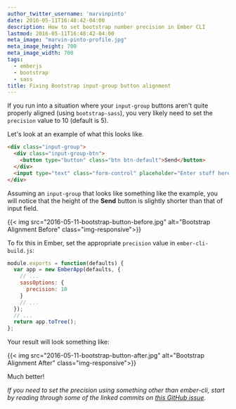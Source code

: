 ```yaml
---
author_twitter_username: 'marvinpinto'
date: 2016-05-11T16:48:42-04:00
description: How to set bootstrap number precision in Ember CLI
lastmod: 2016-05-11T16:48:42-04:00
meta_image: "marvin-pinto-profile.jpg"
meta_image_height: 700
meta_image_width: 700
tags:
  - emberjs
  - bootstrap
  - sass
title: Fixing Bootstrap input-group button alignment
---
```


If you run into a situation where your `input-group` buttons aren't quite
properly aligned (using `bootstrap-sass`), you very likely need to set the
`precision` value to 10 (default is 5).

Let's look at an example of what this looks like.

``` html
<div class="input-group">
  <div class="input-group-btn">
    <button type="button" class="btn btn-default">Send</button>
  </div>
  <input type="text" class="form-control" placeholder="Enter stuff here">
</div>
```

Assuming an `input-group` that looks like something like the example, you will
notice that the height of the **Send** button is slightly shorter than that of
input field.

{{< img src="2016-05-11-bootstrap-button-before.jpg" alt="Bootstrap Alignment Before" class="img-responsive">}}

To fix this in Ember, set the appropriate `precision` value in
`ember-cli-build.js`:

``` js
module.exports = function(defaults) {
  var app = new EmberApp(defaults, {
    // ...
    sassOptions: {
      precision: 10
    }
    // ...
  });
  // ...
  return app.toTree();
};
```

Your result will look something like:

{{< img src="2016-05-11-bootstrap-button-after.jpg" alt="Bootstrap Alignment After" class="img-responsive">}}

Much better!

_If you need to set the precision using something other than ember-cli, start
by reading through some of the linked commits on [this GitHub
issue](https://github.com/twbs/bootstrap-sass/issues/409)._
